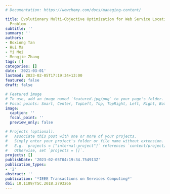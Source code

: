 ```yaml
---
# Documentation: https://wowchemy.com/docs/managing-content/

title: Evolutionary Multi-Objective Optimization for Web Service Location Allocation
  Problem
subtitle: ''
summary: ''
authors:
- Boxiong Tan
- Hui Ma
- Yi Mei
- Mengjie Zhang
tags: []
categories: []
date: '2021-03-01'
lastmod: 2023-02-05T17:19:34+13:00
featured: false
draft: false

# Featured image
# To use, add an image named `featured.jpg/png` to your page's folder.
# Focal points: Smart, Center, TopLeft, Top, TopRight, Left, Right, BottomLeft, Bottom, BottomRight.
image:
  caption: ''
  focal_point: ''
  preview_only: false

# Projects (optional).
#   Associate this post with one or more of your projects.
#   Simply enter your project's folder or file name without extension.
#   E.g. `projects = ["internal-project"]` references `content/project/deep-learning/index.md`.
#   Otherwise, set `projects = []`.
projects: []
publishDate: '2023-02-05T04:19:34.754913Z'
publication_types:
- '2'
abstract: ''
publication: '*IEEE Transactions on Services Computing*'
doi: 10.1109/TSC.2018.2793266
---
```

